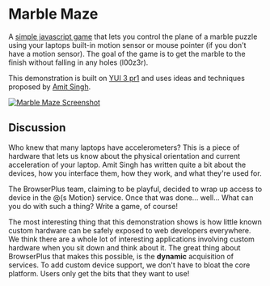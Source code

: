 # Marble Maze

A [simple javascript game](/demo/marbles/) that lets you control the plane of a marble puzzle
using your laptops built-in motion sensor or mouse pointer (if you don't have a motion sensor).
The goal of the game is to get the marble to the finish without falling in any holes (l00z3r).

This demonstration is built on [YUI 3 pr1](http://developer.yahoo.com/yui/3) and uses ideas and
techniques proposed by [Amit Singh](http://www.kernelthread.com/software/ams/ams.html).

[![Marble Maze Screenshot](/i/d/marbles.jpg)](/demo/marbles/)

## Discussion

Who knew that many laptops have accelerometers? This is a piece of hardware that lets us know
about the physical orientation and current acceleration of your laptop. Amit Singh has written
quite a bit about the devices, how you interface them, how they work, and what they're used for.

The BrowserPlus team, claiming to be playful, decided to wrap up access to device in the @{s
Motion} service. Once that was done... well... What can you do with such a thing? Write a game, of
course!

The most interesting thing that this demonstration shows is how little known custom hardware can
be safely exposed to web developers everywhere. We think there are a whole lot of interesting
applications involving custom hardware when you sit down and think about it. The great thing about
BrowserPlus that makes this possible, is the **dynamic** acquisition of services. To add custom
device support, we don't have to bloat the core platform. Users only get the bits that they want
to use!